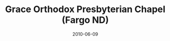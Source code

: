 ---
date: &id001 2010-06-09
end_date: null
location:
  address: null
  city: Fargo
  state: ND
minister:
- end: 2012-01-01
  name: Terry Thole
  start: 2010-06-09
  type: Organizing Pastor
- end: 2015-10-04
  name: Gregory P. Hoadley
  start: 2014-01-01
  type: Organizing Pastor
ministers:
- Terry Thole
- Gregory P. Hoadley
name: Grace Orthodox Presbyterian Chapel
names:
- end: 2015-10-04
  name: Grace Orthodox Presbyterian Chapel
  start: 2010-06-09
origination_date: *id001
raw_data: "ND Fargo\n\nGrace Orthodox Presbyterian Chapel (June 9, 2010\u2013October\
  \ 4, 2015)\nOrg. Pastors: Terry Thole, 2010\u201312\nGregory P. Hoadley, 2014\u2013\
  15"
states:
- ND
status:
  active: false
  end_date: 2015-10-04
  reason: null
  received_from: null
  withdrawal_to: null
title: Grace Orthodox Presbyterian Chapel (Fargo ND)
year_established:
- 2010

---